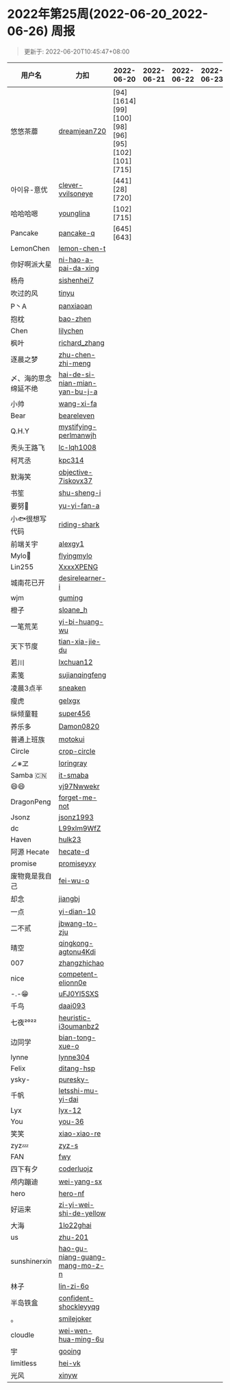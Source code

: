 
# 2022年第25周(2022-06-20_2022-06-26) 周报

> 更新于: 2022-06-20T10:45:47+08:00

| 用户名 | 力扣 |  2022-06-20|2022-06-21|2022-06-22|2022-06-23|2022-06-24|2022-06-25|2022-06-26  | 总计 | 排名 |
| ---- | ---- |    ---- | ---- | ---- | ---- | ---- | ---- | ----   | ---- | ---- |
|悠悠茶蘼|[dreamjean720](https://leetcode.cn/u/dreamjean720/)|\[94]\[1614]\[99]\[100]\[98]\[96]\[95]\[102]\[101]\[715]|||||||10|1|
|아이유-意优|[clever-vvilsoneye](https://leetcode.cn/u/clever-vvilsoneye/)|\[441]\[28]\[720]|||||||3|2|
|哈哈哈嗯|[younglina](https://leetcode.cn/u/younglina/)|\[102]\[715]|||||||2|3|
|Pancake|[pancake-q](https://leetcode.cn/u/pancake-q/)|\[645]\[643]|||||||2|3|
|LemonChen|[lemon-chen-t](https://leetcode.cn/u/lemon-chen-t/)||||||||0|4|
|你好啊派大星|[ni-hao-a-pai-da-xing](https://leetcode.cn/u/ni-hao-a-pai-da-xing/)||||||||0|4|
|杨舟|[sishenhei7](https://leetcode.cn/u/sishenhei7/)||||||||0|4|
|吹过的风|[tinyu](https://leetcode.cn/u/tinyu/)||||||||0|4|
|P丶A|[panxiaoan](https://leetcode.cn/u/panxiaoan/)||||||||0|4|
|抱枕|[bao-zhen](https://leetcode.cn/u/bao-zhen/)||||||||0|4|
|Chen|[lilychen](https://leetcode.cn/u/lilychen/)||||||||0|4|
|枫叶|[richard_zhang](https://leetcode.cn/u/richard_zhang/)||||||||0|4|
|逐晨之梦|[zhu-chen-zhi-meng](https://leetcode.cn/u/zhu-chen-zhi-meng/)||||||||0|4|
|〆、海的思念绵延不绝|[hai-de-si-nian-mian-yan-bu-j-a](https://leetcode.cn/u/hai-de-si-nian-mian-yan-bu-j-a/)||||||||0|4|
|小帅|[wang-xi-fa](https://leetcode.cn/u/wang-xi-fa/)||||||||0|4|
|Bear|[beareleven](https://leetcode.cn/u/beareleven/)||||||||0|4|
|Q.H.Y|[mystifying-perlmanwjh](https://leetcode.cn/u/mystifying-perlmanwjh/)||||||||0|4|
|秃头王路飞|[lc-lqh1008](https://leetcode.cn/u/lc-lqh1008/)||||||||0|4|
|柯芃丞|[kpc314](https://leetcode.cn/u/kpc314/)||||||||0|4|
|默海笑|[objective-7iskovx37](https://leetcode.cn/u/objective-7iskovx37/)||||||||0|4|
|书笙|[shu-sheng-i](https://leetcode.cn/u/shu-sheng-i/)||||||||0|4|
|要努🌰|[yu-yi-fan-a](https://leetcode.cn/u/yu-yi-fan-a/)||||||||0|4|
|小🐟很想写代码|[riding-shark](https://leetcode.cn/u/riding-shark/)||||||||0|4|
|前端关宇|[alexgy1](https://leetcode.com/u/alexgy1/)||||||||0|4|
|Mylo🐘|[flyingmylo](https://leetcode.cn/u/flyingmylo/)||||||||0|4|
|Lin255|[XxxxXPENG](https://leetcode.cn/u/XxxxXPENG/)||||||||0|4|
|城南花已开|[desirelearner-i](https://leetcode.cn/u/desirelearner-i/)||||||||0|4|
|wjm|[guming](https://leetcode.cn/u/guming/)||||||||0|4|
|橙子|[sloane_h](https://leetcode.cn/u/sloane_h/)||||||||0|4|
|一笔荒芜|[yi-bi-huang-wu](https://leetcode.cn/u/yi-bi-huang-wu/)||||||||0|4|
|天下节度|[tian-xia-jie-du](https://leetcode.cn/u/tian-xia-jie-du/)||||||||0|4|
|若川|[lxchuan12](https://leetcode.cn/u/lxchuan12/)||||||||0|4|
|素笺|[sujianqingfeng](https://leetcode.cn/u/sujianqingfeng/)||||||||0|4|
|凌晨3点半|[sneaken](https://leetcode.cn/u/sneaken/)||||||||0|4|
|瘦虎|[gelxgx](https://leetcode.cn/u/gelxgx/)||||||||0|4|
|纵倾童鞋|[super456](https://leetcode.cn/u/super456/)||||||||0|4|
|养乐多|[Damon0820](https://leetcode.com/u/Damon0820/)||||||||0|4|
|普通上班族|[motokui](https://leetcode.cn/u/motokui/)||||||||0|4|
|Circle|[crop-circle](https://leetcode.cn/u/crop-circle/)||||||||0|4|
|∠※ヱ|[loringray](https://leetcode.cn/u/loringray/)||||||||0|4|
|Samba 🇨🇳|[it-smaba](https://leetcode.cn/u/it-smaba/)||||||||0|4|
|😄😄|[vj97Nwwekr](https://leetcode.cn/u/vj97Nwwekr/)||||||||0|4|
|DragonPeng|[forget-me-not](https://leetcode.cn/u/forget-me-not/)||||||||0|4|
|Jsonz|[jsonz1993](https://leetcode.cn/u/jsonz1993/)||||||||0|4|
|dc|[L99xlm9WfZ](https://leetcode.cn/u/L99xlm9WfZ/)||||||||0|4|
|Haven|[hulk23](https://leetcode.cn/u/hulk23/)||||||||0|4|
|阿源 Hecate|[hecate-d](https://leetcode.cn/u/hecate-d/)||||||||0|4|
|promise|[promiseyxy](https://leetcode.cn/u/promiseyxy/)||||||||0|4|
|废物竟是我自己|[fei-wu-o](https://leetcode.cn/u/fei-wu-o/)||||||||0|4|
|却念|[jiangbj](https://leetcode.cn/u/jiangbj/)||||||||0|4|
|一点|[yi-dian-10](https://leetcode.cn/u/yi-dian-10/)||||||||0|4|
|二不贰|[jbwang-to-zju](https://leetcode.cn/u/jbwang-to-zju/)||||||||0|4|
|晴空|[qingkong-agtonu4Kdi](https://leetcode.cn/u/qingkong-agtonu4Kdi/)||||||||0|4|
|007|[zhangzhichao](https://leetcode.cn/u/zhangzhichao/)||||||||0|4|
|nice|[competent-elionn0e](https://leetcode.cn/u/competent-elionn0e/)||||||||0|4|
|-.-😁|[uFJ0Yl5SXS](https://leetcode.cn/u/uFJ0Yl5SXS/)||||||||0|4|
|千鸟|[daai093](https://leetcode.cn/u/daai093/)||||||||0|4|
|七夜²⁰²²|[heuristic-i3oumanbz2](https://leetcode.cn/u/heuristic-i3oumanbz2/)||||||||0|4|
|边同学|[bian-tong-xue-o](https://leetcode.cn/u/bian-tong-xue-o/)||||||||0|4|
|lynne|[lynne304](https://leetcode.cn/u/lynne304/)||||||||0|4|
|Felix|[ditang-hsp](https://leetcode.cn/u/ditang-hsp/)||||||||0|4|
|ysky-|[puresky-](https://leetcode.cn/u/puresky-/)||||||||0|4|
|千帆|[letsshi-mu-yi-dai](https://leetcode.cn/u/letsshi-mu-yi-dai/)||||||||0|4|
|Lyx|[lyx-12](https://leetcode.cn/u/lyx-12/)||||||||0|4|
|You|[you-36](https://leetcode.cn/u/you-36/)||||||||0|4|
|笑笑|[xiao-xiao-re](https://leetcode.cn/u/xiao-xiao-re/)||||||||0|4|
|zyz💤|[zyz-s](https://leetcode.cn/u/zyz-s/)||||||||0|4|
|FAN|[fwy](https://leetcode.cn/u/fwy/)||||||||0|4|
|四下有夕|[coderluojz](https://leetcode.cn/u/coderluojz/)||||||||0|4|
|颅内蹦迪|[wei-yang-sx](https://leetcode.cn/u/wei-yang-sx/)||||||||0|4|
|hero|[hero-nf](https://leetcode.cn/u/hero-nf/)||||||||0|4|
|好运来|[zi-yi-wei-shi-de-yellow](https://leetcode.cn/u/zi-yi-wei-shi-de-yellow/)||||||||0|4|
|大海|[1lo22ghai](https://leetcode.cn/u/1lo22ghai/)||||||||0|4|
|us|[zhu-201](https://leetcode.cn/u/zhu-201/)||||||||0|4|
|sunshinerxin|[hao-gu-niang-guang-mang-mo-z-n](https://leetcode.cn/u/hao-gu-niang-guang-mang-mo-z-n/)||||||||0|4|
|林子|[lin-zi-6o](https://leetcode.cn/u/lin-zi-6o/)||||||||0|4|
|半岛铁盒|[confident-shockleyyqg](https://leetcode.cn/u/confident-shockleyyqg/)||||||||0|4|
|。|[smilejoker](https://leetcode.cn/u/smilejoker/)||||||||0|4|
|cloudle|[wei-wen-hua-ming-6u](https://leetcode.cn/u/wei-wen-hua-ming-6u/)||||||||0|4|
|宇|[gooing](https://leetcode.cn/u/gooing/)||||||||0|4|
|limitless|[hei-vk](https://leetcode.cn/u/hei-vk/)||||||||0|4|
|光风|[xinyw](https://leetcode.com/u/xinyw/)||||||||0|4|
    